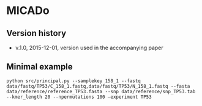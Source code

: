 # MICADo
## Version history 
* v.1.0, 2015-12-01, version used in the accompanying paper




## Minimal example 


```{bash}
python src/principal.py --samplekey 158_1 --fastq data/fastq/TP53/C_158_1.fastq,data/fastq/TP53/N_158_1.fastq --fasta data/reference/reference_TP53.fasta --snp data/reference/snp_TP53.tab --kmer_length 20 --npermutations 100 —experiment TP53
```
